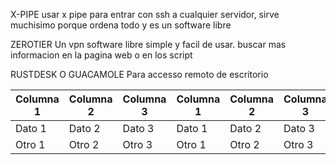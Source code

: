 X-PIPE
  usar x pipe para entrar con ssh a cualquier servidor, sirve muchisimo porque ordena todo
  y es un software libre

ZEROTIER
  Un vpn software libre simple y facil de usar.
  buscar mas informacion en la pagina web o en los script

RUSTDESK O GUACAMOLE
  Para accesso remoto de escritorio

| Columna 1 | Columna 2 | Columna 3 | Columna 1 | Columna 2 | Columna 3 |
|-----------|-----------|-----------|-----------|-----------|-----------|
| Dato 1    | Dato 2    | Dato 3    | Dato 1    | Dato 2    | Dato 3    |
| Otro 1    | Otro 2    | Otro 3    | Otro 1    | Otro 2    | Otro 3    |


					


